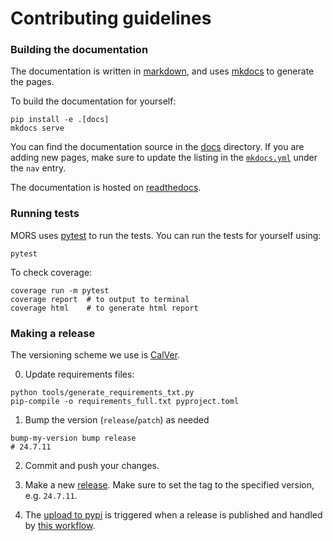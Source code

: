 # Contributing guidelines

### Building the documentation

The documentation is written in [markdown](https://www.markdownguide.org/basic-syntax/), and uses [mkdocs](https://www.mkdocs.org/) to generate the pages.

To build the documentation for yourself:

```console
pip install -e .[docs]
mkdocs serve
```

You can find the documentation source in the [docs](https://github.com/FormingWorlds/MORS/tree/main/docs) directory.
If you are adding new pages, make sure to update the listing in the [`mkdocs.yml`](https://github.com/FormingWorlds/MORS/blob/main/mkdocs.yml) under the `nav` entry.

The documentation is hosted on [readthedocs](https://fwl-mors.readthedocs.io).
### Running tests

MORS uses [pytest](https://docs.pytest.org/en/latest/) to run the tests. You can run the tests for yourself using:

```console
pytest
```

To check coverage:

```console
coverage run -m pytest
coverage report  # to output to terminal
coverage html    # to generate html report
```


### Making a release

The versioning scheme we use is [CalVer](https://calver.org/).

0. Update requirements files:

```console
python tools/generate_requirements_txt.py
pip-compile -o requirements_full.txt pyproject.toml
```

1. Bump the version (`release`/`patch`) as needed

```console
bump-my-version bump release
# 24.7.11
```

2. Commit and push your changes.

3. Make a new [release](https://github.com/FormingWorlds/MORS/releases). Make sure to set the tag to the specified version, e.g. `24.7.11`.

4. The [upload to pypi](https://pypi.org/project/fwl-mors) is triggered when a release is published and handled by [this workflow](https://github.com/FormingWorlds/MORS/actions/workflows/publish.yaml).
